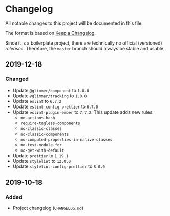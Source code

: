 # Changelog

All notable changes to this project will be documented in this file.

The format is based on [Keep a Changelog](https://keepachangelog.com/en/1.0.0/).

Since it is a boilerplate project, there are technically no official (versioned) _releases_. Therefore, the `master` branch should always be stable and usable.

## 2019-12-18

### Changed

- Update `@glimmer/component` to `1.0.0`
- Update `@glimmer/tracking` to `1.0.0`
- Update `eslint` to `6.7.2`
- Update `eslint-config-prettier` to `6.7.0`
- Update `eslint-plugin-ember` to `7.7.2`. This update adds new rules:
  - `no-actions-hash`
  - `require-tagless-components`
  - `no-classic-classes`
  - `no-classic-components`
  - `no-computed-properties-in-native-classes`
  - `no-test-module-for`
  - `no-get-with-default`
- Update `prettier` to `1.19.1`
- Update `stylelint` to `12.0.0`
- Update `stylelint-config-prettier` to `8.0.0`

## 2019-10-18

### Added

- Project changelog (`CHANGELOG.md`)
